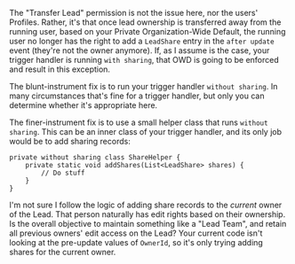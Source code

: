 The "Transfer Lead" permission is not the issue here, nor the users' Profiles. Rather, it's that once lead ownership is transferred away from the running user, based on your Private Organization-Wide Default, the running user no longer has the right to add a `LeadShare` entry in the `after update` event (they're not the owner anymore). If, as I assume is the case, your trigger handler is running `with sharing`, that OWD is going to be enforced and result in this exception.

The blunt-instrument fix is to run your trigger handler `without sharing`. In many circumstances that's fine for a trigger handler, but only you can determine whether it's appropriate here. 

The finer-instrument fix is to use a small helper class that runs `without sharing`. This can be an inner class of your trigger handler, and its only job would be to add sharing records:

    private without sharing class ShareHelper {
        private static void addShares(List<LeadShare> shares) {
            // Do stuff
        }
    }

I'm not sure I follow the logic of adding share records to the *current* owner of the Lead. That person naturally has edit rights based on their ownership. Is the overall objective to maintain something like a "Lead Team", and retain all previous owners' edit access on the Lead? Your current code isn't looking at the pre-update values of `OwnerId`, so it's only trying adding shares for the current owner.